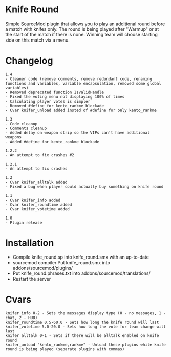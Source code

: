 # Knife Round
Simple SourceMod plugin that allows you to play an additional round before a match with knifes only. The round is being played after "Warmup" or at the start of the match if there is none. Winning team will choose starting side on this match via a menu.


# Changelog
```
1.4
- Cleaner code (remove comments, remove redundant code, renaming functions and variables, variable encapsulation, removed some global variables)
- Removed deprecated function IsValidHandle
- Fixed the voting menu not displaying 100% of times
- Calculating player votes is simpler
- Removed #define for kento_rankme blockade
- Cvar knifer_unload added insted of #define for only kento_rankme

1.3
- Code cleanup
- Comments cleanup
- Added delay on weapon strip so the VIPs can't have additional weapons
- Added #define for kento_rankme blockade

1.2.2
- An attempt to fix crashes #2

1.2.1
- An attempt to fix crashes

1.2
- Cvar knifer_alltalk added
- Fixed a bug when player could actually buy something on knife round

1.1
- Cvar knifer_info added
- Cvar knifer_roundtime added
- Cvar knifer_votetime added

1.0
- Plugin release
```


# Installation
 - Compile knife_round.sp into knife_round.smx with an up-to-date
 - sourcemod compiler Put knife_round.smx into addons/sourcemod/plugins/
 - Put knife_round.phrases.txt into addons/sourcemod/translations/      
 - Restart the server


# Cvars
```
knifer_info 0-2 - Sets the messages display type (0 - no messages, 1 - chat, 2 - HUD)
knifer_roundtime 0.5-60.0 - Sets how long the knife round will last
knifer_votetime 5.0-20.0 - Sets how long the vote for team change will last
knifer_alltalk 0-1 - Sets if there will be alltalk enabled on knife round
knifer_unload "kento_rankme,rankme" - Unload these plugins while knife round is being played (separate plugins with commas)
```
